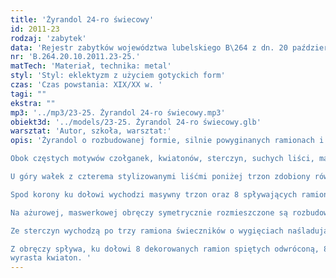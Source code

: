 ```yaml
---
title: 'Żyrandol 24-ro świecowy'
id: 2011-23
rodzaj: 'zabytek'
data: 'Rejestr zabytków województwa lubelskiego B\264 z dn. 20 października 2011 r.'
nr: 'B.264.20.10.2011.23-25.'
matTech: 'Materiał, technika: metal'
styl: 'Styl: eklektyzm z użyciem gotyckich form'
czas: 'Czas powstania: XIX/XX w. '
tagi: ""
ekstra: ""
mp3: '../mp3/23-25. Żyrandol 24-ro świecowy.mp3'
obiekt3d: '../models/23-25. Żyrandol 24-ro świecowy.glb'
warsztat: 'Autor, szkoła, warsztat:'
opis: 'Żyrandol o rozbudowanej formie, silnie powyginanych ramionach i obfitej dekoracji z przewagą elementów gotyckich. 

Obok częstych motywów czołganek, kwiatonów, sterczyn, suchych liści, maswerków występują dwie korony. 

U góry wałek z czterema stylizowanymi liśćmi poniżej trzon zdobiony również motywem suchych liści akantu opar­tych na dwóch pierścieniach, pod nimi 8-mioboczna korona z profilowaną otoką i stylizowanymi motywami roślinnymi.

Spod korony ku dołowi wychodzi masywny trzon oraz 8 spływających ramion zdobionych żabkami połączonych w po­łowie wysokości żyrandola obręczą. 

Na ażurowej, maswerkowej obręczy symetrycznie rozmieszczone są rozbudowane sterczyny z kwiatonami. 

Ze sterczyn wychodzą po trzy ramiona świeczników o wygięciach naśladujących wić roś­linną. Profitki świec w formie pąków. 

Z obręczy spływa, ku dołowi 8 dekorowanych ramion spiętych odwróconą, 8-mioboczną koroną zdobioną motywami roślinnymi. Z korony
wyrasta kwiaton. '
---
```





